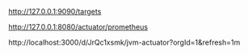 http://127.0.0.1:9090/targets

http://127.0.0.1:8080/actuator/prometheus

http://localhost:3000/d/JrQc1xsmk/jvm-actuator?orgId=1&refresh=1m
